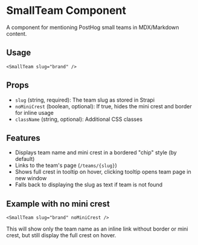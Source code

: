 # SmallTeam Component

A component for mentioning PostHog small teams in MDX/Markdown content.

## Usage

```mdx
<SmallTeam slug="brand" />
```

## Props

-   `slug` (string, required): The team slug as stored in Strapi
-   `noMiniCrest` (boolean, optional): If true, hides the mini crest and border for inline usage
-   `className` (string, optional): Additional CSS classes

## Features

-   Displays team name and mini crest in a bordered "chip" style (by default)
-   Links to the team's page (`/teams/{slug}`)
-   Shows full crest in tooltip on hover, clicking tooltip opens team page in new window
-   Falls back to displaying the slug as text if team is not found

## Example with no mini crest

```mdx
<SmallTeam slug="brand" noMiniCrest />
```

This will show only the team name as an inline link without border or mini crest, but still display the full crest on hover.
